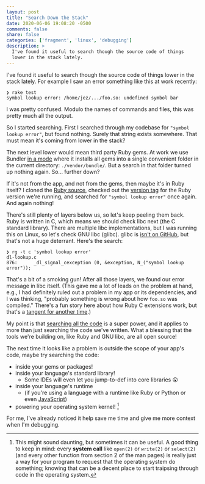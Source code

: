 ```yaml
---
layout: post
title: "Search Down the Stack"
date: 2020-06-06 19:08:20 -0500
comments: false
share: false
categories: ['fragment', 'linux', 'debugging']
description: >
  I've found it useful to search though the source code of things
  lower in the stack lately.
---
```


I've found it useful to search though the source code of things lower in
the stack lately. For example I saw an error something like this at work
recently:

```
❯ rake test
symbol lookup error: /home/jez/.../foo.so: undefined symbol bar
```

I was pretty confused. Modulo the names of commands and files, this was
pretty much all the output.

So I started searching. First I searched through my codebase for
`"symbol lookup error"`, but found nothing. Surely that string exists
somewhere. That must mean it's coming from lower in the stack?

The next level lower would mean third party Ruby gems. At work we use
Bundler [in a mode][deployment] where it installs all gems into a single
convenient folder in the current directory: `./vendor/bundle/`. But a
search in that folder turned up nothing again. So... further down?

[deployment]: https://bundler.io/v2.0/guides/deploying.html#manual-deployment

If it's not from the app, and not from the gems, then maybe it's in Ruby
itself? I cloned the [Ruby source], checked out the [version tag] for
the Ruby version we're running, and searched for `"symbol lookup error"`
once again. And again nothing!

[Ruby source]: https://github.com/ruby/ruby
[version tag]: https://github.com/ruby/ruby/tree/v2_6_5

There's still plenty of layers below us, so let's keep peeling them
back. Ruby is written in C, which means we should check libc next (the C
standard library). There are multiple libc implementations, but I was
running this on Linux, so let's check GNU libc (glibc). glibc is [isn't
on GitHub], but that's not a huge deterrant. Here's the search:

[isn't on GitHub]: https://www.gnu.org/software/libc/sources.html

```
❯ rg -t c 'symbol lookup error'
dl-lookup.c
876:      _dl_signal_cexception (0, &exception, N_("symbol lookup error"));
```

That's a bit of a smoking gun! After all those layers, we found our
error message in libc itself. (This gave me a lot of leads on the problem
at hand, e.g., I had definitely ruled out a problem in my app or its
dependencies, and I was thinking, "probably something is wrong about
how `foo.so` was compiled." There's a fun story here about how Ruby C
extensions work, but that's a [tangent for another time].)

[tangent for another time]: /linkers-ruby-c-exts/

My point is that [searching all the code] is a super power, and it
applies to more than just searching the code we've written. What a
blessing that the tools we're building on, like Ruby and GNU libc, are
all open source!

[searching all the code]: https://livegrep.com/search/linux

The next time it looks like a problem is outside the scope of your app's
code, maybe try searching the code:

- inside your gems or packages!
- inside your language's standard library!
  - Some IDEs will even let you jump-to-def into core libraries 😮
- inside your language's runtime
  - (if you're using a language with a runtime like Ruby or Python or
    even [JavaScript])
- powering your operating system kernel! [^kernel]

For me, I've already noticed it help save me time and give me more
context when I'm debugging.

[JavaScript]: https://github.com/v8/v8

[^kernel]: This might sound daunting, but sometimes it can be useful. A good thing to keep in mind: every **system call** like `open(2)` or `write(2)` or `select(2)` (and every other function from section 2 of the man pages) is really just a way for your program to request that the operating system do something; knowing that can be a decent place to start traipsing through code in the operating system.


<!-- vim:tw=72
-->
